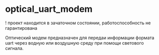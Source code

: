 # optical_uart_modem

! проект находится в зачаточном состоянии, работоспособность не гарантирована

Оптический модем предназначен для передаи информации формата uart через водную или воздушную среду при помощи светового сигнала.
